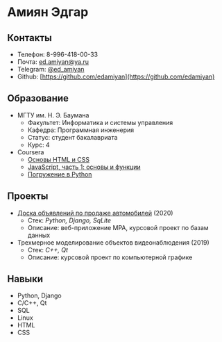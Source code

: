 # Амиян Эдгар

## Контакты

* Телефон: 8-996-418-00-33
* Почта: ed.amiyan@ya.ru
* Telegram: [@ed_amiyan](https://t.me/ed_amiyan)
* Github: [https://github.com/edamiyan](https://github.com/edamiyan)

## Образование

* МГТУ им. Н. Э. Баумана
    * Факультет: Информатика и системы управления
    * Кафедра: Программная инженерия
    * Статус: студент бакалавриата
    * Курс: 4
* Coursera
    * [Основы HTML и CSS](#)
    * [JavaScript, часть 1: основы и функции](#)
    * [Погружение в Python](#)

## Проекты

* [Доска объявлений по продаже автомобилей](https://github.com/edamiyan/django-project-2020) (2020)
  * Стек: _Python, Django, SqLite_
  * Описание: веб-приложение MPA, курсовой проект по базам данных
* Трехмерное моделирование объектов видеонаблюдения (2019)
  * Стек: _C++, Qt_
  * Описание: курсовой проект по компьютерной графике

## Навыки

* Python, Django
* C/C++, Qt
* SQL
* Linux
* HTML
* CSS
